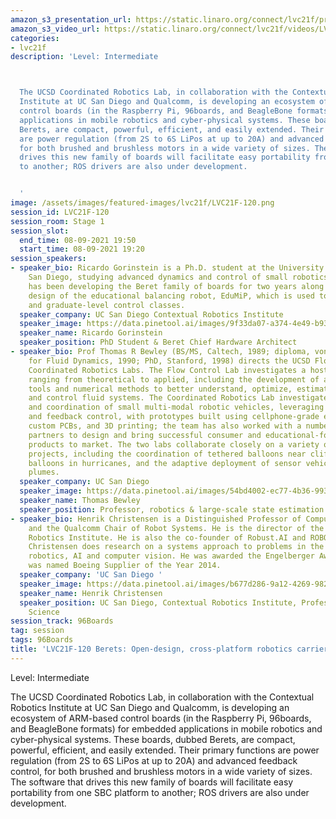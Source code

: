 ```yaml
---
amazon_s3_presentation_url: https://static.linaro.org/connect/lvc21f/presentations/LVC21F-120.pdf
amazon_s3_video_url: https://static.linaro.org/connect/lvc21f/videos/LVC21F-120.mp4
categories:
- lvc21f
description: 'Level: Intermediate 



  The UCSD Coordinated Robotics Lab, in collaboration with the Contextual Robotics
  Institute at UC San Diego and Qualcomm, is developing an ecosystem of ARM-based
  control boards (in the Raspberry Pi, 96boards, and BeagleBone formats) for embedded
  applications in mobile robotics and cyber-physical systems. These boards, dubbed
  Berets, are compact, powerful, efficient, and easily extended. Their primary functions
  are power regulation (from 2S to 6S LiPos at up to 20A) and advanced feedback control,
  for both brushed and brushless motors in a wide variety of sizes. The software that
  drives this new family of boards will facilitate easy portability from one SBC platform
  to another; ROS drivers are also under development.


  '
image: /assets/images/featured-images/lvc21f/LVC21F-120.png
session_id: LVC21F-120
session_room: Stage 1
session_slot:
  end_time: 08-09-2021 19:50
  start_time: 08-09-2021 19:20
session_speakers:
- speaker_bio: Ricardo Gorinstein is a Ph.D. student at the University of California
    San Diego, studying advanced dynamics and control of small robotics systems. He
    has been developing the Beret family of boards for two years along with a new
    design of the educational balancing robot, EduMiP, which is used to teach senior-
    and graduate-level control classes.
  speaker_company: UC San Diego Contextual Robotics Institute
  speaker_image: https://data.pinetool.ai/images/9f33da07-a374-4e49-b931-84921f06fa8f.jpeg
  speaker_name: Ricardo Gorinstein
  speaker_position: PhD Student & Beret Chief Hardware Architect
- speaker_bio: Prof Thomas R Bewley (BS/MS, Caltech, 1989; diploma, von Karman Institute
    for Fluid Dynamics, 1990; PhD, Stanford, 1998) directs the UCSD Flow Control and
    Coordinated Robotics Labs. The Flow Control Lab investigates a host of questions
    ranging from theoretical to applied, including the development of advanced analysis
    tools and numerical methods to better understand, optimize, estimate, forecast,
    and control fluid systems. The Coordinated Robotics Lab investigates the mobility
    and coordination of small multi-modal robotic vehicles, leveraging dynamic models
    and feedback control, with prototypes built using cellphone-grade electronics,
    custom PCBs, and 3D printing; the team has also worked with a number of commercial
    partners to design and bring successful consumer and educational-focused robotics
    products to market. The two labs collaborate closely on a variety of interdisciplinary
    projects, including the coordination of tethered balloons near cliffs, untethered
    balloons in hurricanes, and the adaptive deployment of sensor vehicles in environmental
    plumes.
  speaker_company: UC San Diego
  speaker_image: https://data.pinetool.ai/images/54bd4002-ec77-4b36-9932-bef3a0920295.jpeg
  speaker_name: Thomas Bewley
  speaker_position: Professor, robotics & large-scale state estimation
- speaker_bio: Henrik Christensen is a Distinguished Professor of Computer Science
    and the Qualcomm Chair of Robot Systems. He is the director of the Contextual
    Robotics Institute. He is also the co-founder of Robust.AI and ROBO-Global. Dr.
    Christensen does research on a systems approach to problems in the domains of
    robotics, AI and computer vision. He was awarded the Engelberger Award 2014 and
    was named Boeing Supplier of the Year 2014.
  speaker_company: 'UC San Diego '
  speaker_image: https://data.pinetool.ai/images/b677d286-9a12-4269-9829-64a71771dfe2.jpeg
  speaker_name: Henrik Christensen
  speaker_position: UC San Diego, Contextual Robotics Institute, Professor of Computer
    Science
session_track: 96Boards
tag: session
tags: 96Boards
title: 'LVC21F-120 Berets: Open-design, cross-platform robotics carrier boards'
---
```


Level: Intermediate 


The UCSD Coordinated Robotics Lab, in collaboration with the Contextual Robotics Institute at UC San Diego and Qualcomm, is developing an ecosystem of ARM-based control boards (in the Raspberry Pi, 96boards, and BeagleBone formats) for embedded applications in mobile robotics and cyber-physical systems. These boards, dubbed Berets, are compact, powerful, efficient, and easily extended. Their primary functions are power regulation (from 2S to 6S LiPos at up to 20A) and advanced feedback control, for both brushed and brushless motors in a wide variety of sizes. The software that drives this new family of boards will facilitate easy portability from one SBC platform to another; ROS drivers are also under development.